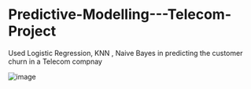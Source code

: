 # Predictive-Modelling---Telecom-Project

Used Logistic Regression, KNN , Naive Bayes in predicting the customer churn in a Telecom compnay

![image](https://user-images.githubusercontent.com/59023431/180637832-c90e25de-d617-402c-ba8d-b40c4ad0a13f.png)

